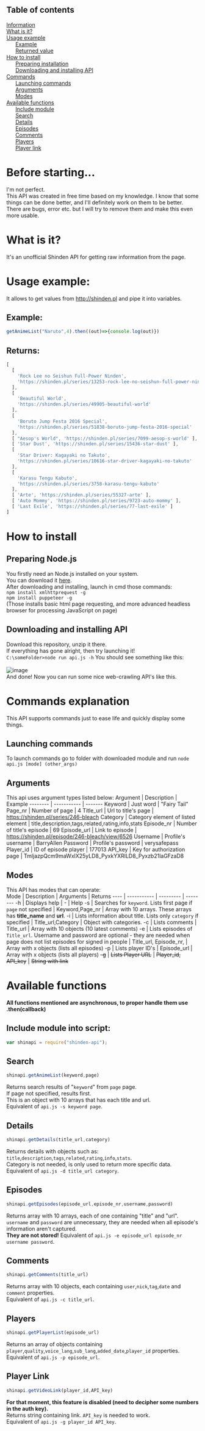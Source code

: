 ## Table of contents
[Information](https://github.com/PeWuPL/shinden-api#info)<br>
[What is it?](https://github.com/PeWuPL/shinden-api#wii)<br>
[Usage example](https://github.com/PeWuPL/shinden-api#usage)<br>
&nbsp;&nbsp;&nbsp;&nbsp;&nbsp;&nbsp;[Example](https://github.com/PeWuPL/shinden-api#wii_examples)<br>
&nbsp;&nbsp;&nbsp;&nbsp;&nbsp;&nbsp;[Returned value](https://github.com/PeWuPL/shinden-api#wii_returns)<br>
[How to install](https://github.com/PeWuPL/shinden-api#installation)<br>
&nbsp;&nbsp;&nbsp;&nbsp;&nbsp;&nbsp;[Preparing installation](https://github.com/PeWuPL/shinden-api#installation_preparing)<br>
&nbsp;&nbsp;&nbsp;&nbsp;&nbsp;&nbsp;[Downloading and installing API](https://github.com/PeWuPL/shinden-api#installation_api)<br>
[Commands](https://github.com/PeWuPL/shinden-api#cmds)<br>
&nbsp;&nbsp;&nbsp;&nbsp;&nbsp;&nbsp;[Launching commands](https://github.com/PeWuPL/shinden-api#cmds_launching)<br>
&nbsp;&nbsp;&nbsp;&nbsp;&nbsp;&nbsp;[Arguments](https://github.com/PeWuPL/shinden-api#cmds_arguments)<br>
&nbsp;&nbsp;&nbsp;&nbsp;&nbsp;&nbsp;[Modes](https://github.com/PeWuPL/shinden-api#cmds_modes)<br>
[Available functions](https://github.com/PeWuPL/shinden-api#functions)<br>
&nbsp;&nbsp;&nbsp;&nbsp;&nbsp;&nbsp;[Include module](https://github.com/PeWuPL/shinden-api#functions_include)<br>
&nbsp;&nbsp;&nbsp;&nbsp;&nbsp;&nbsp;[Search](https://github.com/PeWuPL/shinden-api#functions_search)<br>
&nbsp;&nbsp;&nbsp;&nbsp;&nbsp;&nbsp;[Details](https://github.com/PeWuPL/shinden-api#functions_details)<br>
&nbsp;&nbsp;&nbsp;&nbsp;&nbsp;&nbsp;[Episodes](https://github.com/PeWuPL/shinden-api#functions_episodes)<br>
&nbsp;&nbsp;&nbsp;&nbsp;&nbsp;&nbsp;[Comments](https://github.com/PeWuPL/shinden-api#functions_comments)<br>
&nbsp;&nbsp;&nbsp;&nbsp;&nbsp;&nbsp;[Players](https://github.com/PeWuPL/shinden-api#functions_players)<br>
&nbsp;&nbsp;&nbsp;&nbsp;&nbsp;&nbsp;[Player link](https://github.com/PeWuPL/shinden-api#functions_link)<br>
# Before starting... <a name="info"></a>
I'm not perfect.<br>
This API was created in free time based on my knowledge. I know that some things can be done better, and I'll definitely work on them to be better.<br>
There are bugs, error etc. but I will try to remove them and make this even more usable.
# <a name="wii"></a>What is it?
It's an unofficial Shinden API for getting raw information from the page.<br>
# <a name="usage"></a>Usage example:
It allows to get values from http://shinden.pl and pipe it into variables.<br>
## <a name="wii_examples"></a>Example:
```js 
getAnimeList("Naruto",4).then((out)=>{console.log(out)})
```
## <a name="wii_returns"></a>Returns:
```js
[
  [
    'Rock Lee no Seishun Full-Power Ninden',
    'https://shinden.pl/series/13253-rock-lee-no-seishun-full-power-ninden'
  ],
  [
    'Beautiful World',
    'https://shinden.pl/series/49905-beautiful-world'
  ],
  [
    'Boruto Jump Festa 2016 Special',
    'https://shinden.pl/series/51838-boruto-jump-festa-2016-special'
  ],
  [ "Aesop's World", 'https://shinden.pl/series/7099-aesop-s-world' ],
  [ 'Star Dust', 'https://shinden.pl/series/15436-star-dust' ],
  [
    'Star Driver: Kagayaki no Takuto',
    'https://shinden.pl/series/10616-star-driver-kagayaki-no-takuto'
  ],
  [
    'Karasu Tengu Kabuto',
    'https://shinden.pl/series/3758-karasu-tengu-kabuto'
  ],
  [ 'Arte', 'https://shinden.pl/series/55327-arte' ],
  [ 'Auto Mommy', 'https://shinden.pl/series/9723-auto-mommy' ],
  [ 'Last Exile', 'https://shinden.pl/series/77-last-exile' ]
]
```
# <a name="installation"></a>How to install
## <a name="installation_preparing"></a>Preparing Node.js
You firstly need an Node.js installed on your system.<br>
You can download it [here](https://nodejs.org/en/ "Site to download Node.js").<br>
After downloading and installing, launch in cmd those commands:<br>
``npm install xmlhttprequest -g``<br>
``npm install puppeteer -g``<br>
(Those installs basic html page requesting, and more advanced headless browser for processing JavaScript on page)<br>
## <a name="installation_api"></a>Downloading and installing API
Download this repository, unzip it there.<br>
If everything has gone alright, then try launching it!<br>
``C:\someFolder>node run api.js -h``
You should see something like this:<br><br>
![image](https://user-images.githubusercontent.com/42903478/114323447-873dc680-9b25-11eb-8eb9-55f1de1bb30c.png)<br>
And done! Now you can run some nice web-crawling API's like this.
# Commands explanation<a name="cmds"></a>
This API supports commands just to ease life and quickly display some things.
## <a name="cmds_launching"></a>Launching commands
To launch commands go to folder with downloaded module and run
``node api.js [mode] (other_args)``
## <a name="cmds_arguments"></a>Arguments
This api uses argument types listed below:
Argument | Description | Example
-------- | ----------- | -------
Keyword | Just word | "Fairy Tail"
Page_nr | Number of page | 4
Title_url | Url to title's page | https://shinden.pl/series/246-bleach
Category | Category element of listed element | title,description,tags,related,rating,info,stats
Episode_nr | Number of title's episode | 69
Episode_url | Link to episode | https://shinden.pl/episode/246-bleach/view/6526
Username | Profile's username | BarryAllen
Password | Profile's password | verysafepass
Player_id | ID of episode player | 177013
API_key | Key for authorization page | TmljazpQcm9maWxlX25yLD8_PyxkYXRlLD8_Pyxzb21laGFzaD8

## <a name="cmds_modes"></a>Modes
This API has modes that can operate:<br>
Mode | Description | Arguments | Returns
---- | ----------- | --------- | --------
-h | Displays help | - | Help
-s | Searches for ``keyword``. Lists first page if ``page`` not specified | Keyword,Page_nr | Array with 10 arrays. These arrays has __title_name__ and __url__.
-i | Lists information about title. Lists only ``category`` if specified | Title_url,Category | Object with categories.
-c | Lists comments | Title_url | Array with 10 objects (10 latest comments)
-e | Lists episodes of ```Title_url```. Username and password are optional - they are needed when page does not list episodes for signed in people | Title_url, Episode_nr, <username> <password> | Array with x objects (lists all episodes)
-p | Lists player ID's | Episode_url | Array with x objects (lists all players)
~~-g~~ | ~~Lists Player URL~~ | ~~Player_id, API_key~~ | ~~String with link~~
  
# Available functions<a name="functions"></a>
**All functions mentioned are asynchronous, to proper handle them use .then(callback)**

## <a name="functions_include"></a>Include module into script:<br>
```js
var shinapi = require("shinden-api");
```

## <a name="functions_search"></a>Search
```js 
shinapi.getAnimeList(keyword,page)
```
Returns search results of "``keyword``" from ``page`` page.<br>
If page not specified, results first. <br>
This is an object with 10 arrays that has each title and url.<br>
Equivalent of ``api.js -s keyword page``.<br>

## <a name="functions_details"></a>Details
```js
shinapi.getDetails(title_url,category)
```
Returns details with objects such as:<br>
``title``,``description``,``tags``,``related``,``rating``,``info``,``stats``.<br>
Category is not needed, is only used to return more specific data.
Equivalent of ``api.js -d title_url category``.<br>

## <a name="functions_episodes"></a>Episodes
```js
shinapi.getEpisodes(episode_url,episode_nr,username,password)
```
Returns array with 10 arrays, each of one containing "title" and "url".<br>
``username`` and ``password`` are unnecessary, they are needed when all episode's information aren't captured.<br>
**They are not stored!**
Equivalent of ``api.js -e episode_url episode_nr username password``.

## <a name="functions_comments"></a>Comments
```js
shinapi.getComments(title_url)
```
Returns array with 10 objects, each containing ``user``,``nick``,``tag``,``date`` and ``comment`` properties.<br>
Equivalent of ``api.js -c title_url``.

## <a name="functions_players"></a>Players
```js
shinapi.getPlayerList(episode_url)
```
Returns an array of objects containing ``player``,``quality``,``voice_lang``,``sub_lang``,``added_date``,``player_id`` properties.<br>
Equivalent of ``api.js -p episode_url``.

## <a name="functions_link"></a>Player Link
```js
shinapi.getVideoLink(player_id,API_key)
```
**For that moment, this feature is disabled (need to decipher some numbers in the auth key).**<br>
Returns string containing link. ``API_key`` is needed to work.<br>
Equivalent of ``api.js -g player_id API_key``.